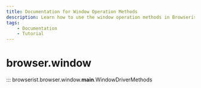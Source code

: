 ```yaml
---
title: Documentation for Window Operation Methods
description: Learn how to use the window operation methods in Browserist. Includes code examples for beginners and advanced users for web scraping and browser automation.
tags:
    - Documentation
    - Tutorial
---
```


# browser.window

::: browserist.browser.window.__main__.WindowDriverMethods
